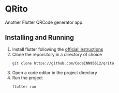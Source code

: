 # QRito

Another Flutter QRCode generator app.

## Installing and Running
1. Install flutter following the [official instructions](https://docs.flutter.dev/get-started/install)
1. Clone the reporsitory in a directory of choice
   ```bash
   git clone https://github.com/CodeINN95612/qrito
   ```
2. Open a code editor in the project directory
3. Run the project
   ```bash
   flutter run
   ```